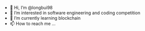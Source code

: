- 👋 Hi, I’m @longbui98
- 👀 I’m interested in software engineering and coding competition
- 🌱 I’m currently learning blockchain
- 📫 How to reach me ...

<!---
longbui98/longbui98 is a ✨ special ✨ repository because its `README.md` (this file) appears on your GitHub profile.
You can click the Preview link to take a look at your changes.
--->
